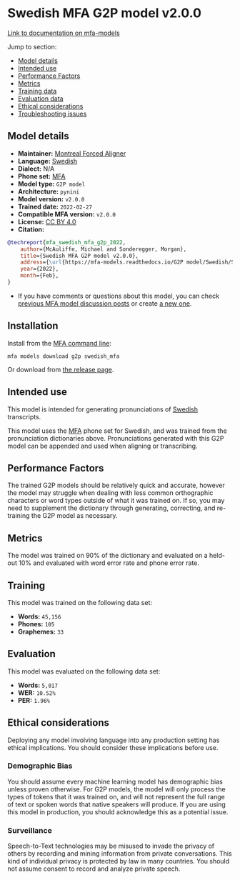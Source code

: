 
# Swedish MFA G2P model v2.0.0

[Link to documentation on mfa-models](https://mfa-models.readthedocs.io/en/main/g2p/swedish_mfa.html)

Jump to section:

- [Model details](#model-details)
- [Intended use](#intended-use)
- [Performance Factors](#performance-factors)
- [Metrics](#metrics)
- [Training data](#training-data)
- [Evaluation data](#evaluation-data)
- [Ethical considerations](#ethical-considerations)
- [Troubleshooting issues](#troubleshooting-issues)

## Model details

- **Maintainer:** [Montreal Forced Aligner](https://montreal-forced-aligner.readthedocs.io/)
- **Language:** [Swedish](https://en.wikipedia.org/wiki/Swedish_language)
- **Dialect:** N/A
- **Phone set:** [MFA](https://mfa-models.readthedocs.io/en/refactor/mfa_phone_set.html#swedish)
- **Model type:** `G2P model`
- **Architecture:** `pynini`
- **Model version:** `v2.0.0`
- **Trained date:** `2022-02-27`
- **Compatible MFA version:** `v2.0.0`
- **License:** [CC BY 4.0](https://github.com/MontrealCorpusTools/mfa-models/tree/main/g2p/swedish/mfa/v2.0.0/LICENSE)
- **Citation:**

```bibtex
@techreport{mfa_swedish_mfa_g2p_2022,
	author={McAuliffe, Michael and Sonderegger, Morgan},
	title={Swedish MFA G2P model v2.0.0},
	address={\url{https://mfa-models.readthedocs.io/G2P model/Swedish/Swedish MFA G2P model v2_0_0.html}},
	year={2022},
	month={Feb},
}
```

- If you have comments or questions about this model, you can check [previous MFA model discussion posts](https://github.com/MontrealCorpusTools/mfa-models/discussions?discussions_q=Swedish+MFA+G2P+model+v2.0.0) or create [a new one](https://github.com/MontrealCorpusTools/mfa-models/discussions/new).

## Installation

Install from the [MFA command line](https://montreal-forced-aligner.readthedocs.io/en/latest/user_guide/models/index.html):

```
mfa models download g2p swedish_mfa
```

Or download from [the release page](https://github.com/MontrealCorpusTools/mfa-models/releases/tag/g2p-swedish_mfa-v2.0.0).

## Intended use

This model is intended for generating pronunciations of [Swedish](https://en.wikipedia.org/wiki/Swedish_language) transcripts.

This model uses the [MFA](https://mfa-models.readthedocs.io/en/refactor/mfa_phone_set.html#swedish) phone set for Swedish, and was trained from the pronunciation dictionaries above. Pronunciations generated with this G2P model can be appended and used when aligning or transcribing.

## Performance Factors

The trained G2P models should be relatively quick and accurate, however the model may struggle when dealing with less common orthographic characters or word types outside of what it was trained on. If so, you may need to supplement the dictionary through generating, correcting, and re-training the G2P model as necessary.

## Metrics

The model was trained on 90% of the dictionary and evaluated on a held-out 10% and evaluated with word error rate and phone error rate.

## Training

This model was trained on the following data set:


* **Words:** `45,156`
* **Phones:** `105`
* **Graphemes:** `33`

## Evaluation

This model was evaluated on the following data set:


* **Words:** `5,017`
* **WER:** `10.52%`
* **PER:** `1.96%`

## Ethical considerations

Deploying any model involving language into any production setting has ethical implications. You should consider these implications before use.

### Demographic Bias

You should assume every machine learning model has demographic bias unless proven otherwise. For G2P models, the model will only process the types of tokens that it was trained on, and will not represent the full range of text or spoken words that native speakers will produce. If you are using this model in production, you should acknowledge this as a potential issue.

### Surveillance

Speech-to-Text technologies may be misused to invade the privacy of others by recording and mining information from private conversations. This kind of individual privacy is protected by law in many countries. You should not assume consent to record and analyze private speech.
